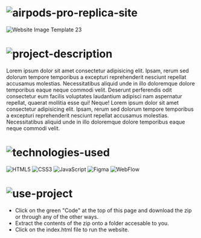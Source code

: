 <!-- Project Repository Heading  -->
# ![airpods-pro-replica-site](https://user-images.githubusercontent.com/95453430/154772162-f97cab9d-f734-4958-96ab-4fe1cddfb365.svg)

<!-- Project Display Image  -->
![Website Image Template 23](https://user-images.githubusercontent.com/95453430/154772177-639a6b8f-dfc5-4521-bb85-86ee0fb9cf9f.svg)

<!-- Project Description Heading  -->
# ![project-description](https://user-images.githubusercontent.com/95453430/154774221-cf69c20b-4bbe-44ed-a70b-445f3b444fae.svg)

<!-- Description Text -->
<p> Lorem ipsum dolor sit amet consectetur adipisicing elit. Ipsam, rerum sed dolorum tempore temporibus a excepturi reprehenderit nesciunt repellat accusamus molestias. Necessitatibus aliquid unde in illo doloremque dolore temporibus eaque neque commodi velit. Deserunt perferendis odit consectetur eum facilis voluptates laudantium adipisci nam aspernatur repellat, quaerat mollitia esse qui! Neque! Lorem ipsum dolor sit amet consectetur adipisicing elit. Ipsam, rerum sed dolorum tempore temporibus a excepturi reprehenderit nesciunt repellat accusamus molestias. Necessitatibus aliquid unde in illo doloremque dolore temporibus eaque neque commodi velit. </p>

<!-- Project Teck Stack  -->
# ![technologies-used](https://user-images.githubusercontent.com/95453430/154773925-71d09745-6ec5-433f-b3e6-3489bfb44d59.svg)

<!-- Tech Stack Badges -->
![HTML5](https://img.shields.io/badge/html5-%23E34F26.svg?style=for-the-badge&logo=html5&logoColor=white)
![CSS3](https://img.shields.io/badge/css3-%231572B6.svg?style=for-the-badge&logo=css3&logoColor=white)
![JavaScript](https://img.shields.io/badge/javascript-%23323330.svg?style=for-the-badge&logo=javascript&logoColor=%23F7DF1E)
![Figma](https://img.shields.io/badge/figma-%23F24E1E.svg?style=for-the-badge&logo=figma&logoColor=white)
![WebFlow](https://img.shields.io/badge/Webflow-%234353FF.svg?style=for-the-badge&logo=Webflow&logoColor=white)

<!-- Project Use Heading  -->
# ![use-project](https://user-images.githubusercontent.com/95453430/154782035-5061a6e3-c6c5-423d-940c-e59a52012f9a.svg)

<!-- Steps -->
-  Click on the green "Code" at the top of this page and download the zip or through any of the other ways.
-  Extract the contents of the zip onto a folder accesable to you.
-  Click on the index.html file to run the website.

